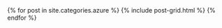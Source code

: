 <div class="tiles">
{% for post in site.categories.azure %}
  {% include post-grid.html %}
{% endfor %}
</div><!-- /.tiles -->